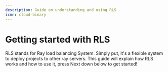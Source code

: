 ```yaml
---
description: Guide on understanding and using RLS
icon: cloud-binary
---
```


# Getting started with RLS

RLS stands for Ray load balancing System. Simply put, it's a flexible system to deploy projects to other ray servers. This guide will explain how RLS works and how to use it, press Next down below to get started!
